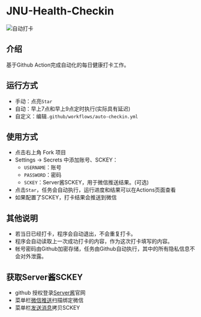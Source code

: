 # JNU-Health-Checkin
![自动打卡](https://github.com/asdi998/JNU-Health-Checkin/workflows/自动打卡/badge.svg)

## 介绍
基于Github Action完成自动化的每日健康打卡工作。

## 运行方式
* 手动：点亮`Star`
* 自动：早上7点和早上9点定时执行(实际具有延迟)
* 自定义：编辑`.github/workflows/auto-checkin.yml`

## 使用方式
* 点击右上角 Fork 项目
* Settings -> Secrets 中添加账号、SCKEY：
  - `USERNAME`：账号
  - `PASSWORD`：密码
  - `SCKEY`：Server酱SCKEY，用于微信推送结果。(可选)
* 点击`Star`，任务会自动执行，运行进度和结果可以在Actions页面查看
* 如果配置了SCKEY，打卡结果会推送到微信

## 其他说明
* 若当日已经打卡，程序会自动退出，不会重复打卡。
* 程序会自动读取上一次成功打卡的内容，作为这次打卡填写的内容。
* 帐号密码由Github加密存储，任务由Github自动执行，其中的所有隐私信息不会对外泄露。

## 获取Server酱SCKEY
* github 授权登录[Server酱](http://sc.ftqq.com/3.version)官网
* 菜单栏[微信推送](http://sc.ftqq.com/?c=wechat&a=bind)扫描绑定微信
* 菜单栏[发送消息](http://sc.ftqq.com/?c=code)拷贝SCKEY
